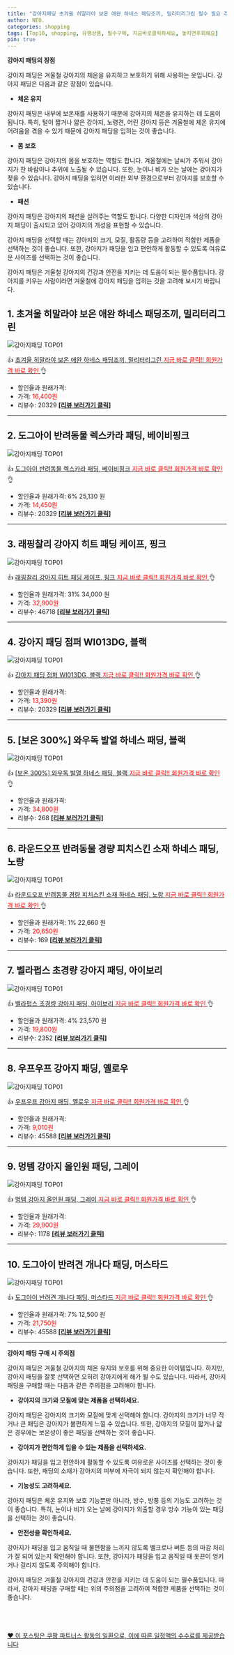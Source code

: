 ```yaml
---
title: "강아지패딩 초겨울 히말라야 보온 애완 하네스 패딩조끼, 밀리터리그린 필수 필요 추천 제품 비교 최저 가격 비교 장점 구매가이드"
author: NEO.
categories: shopping
tags: [Top10, shopping, 유행상품, 필수구매, 지금바로클릭하세요, 놓치면후회해요]
pin: true
---
```

**강아지 패딩의 장점**

강아지 패딩은 겨울철 강아지의 체온을 유지하고 보호하기 위해 사용하는 옷입니다. 강아지 패딩은 다음과 같은 장점이 있습니다.

* **체온 유지**

강아지 패딩은 내부에 보온재를 사용하기 때문에 강아지의 체온을 유지하는 데 도움이 됩니다. 특히, 털이 짧거나 얇은 강아지, 노령견, 어린 강아지 등은 겨울철에 체온 유지에 어려움을 겪을 수 있기 때문에 강아지 패딩을 입히는 것이 좋습니다.

* **몸 보호**

강아지 패딩은 강아지의 몸을 보호하는 역할도 합니다. 겨울철에는 날씨가 추워서 강아지가 찬 바람이나 추위에 노출될 수 있습니다. 또한, 눈이나 비가 오는 날에는 강아지가 젖을 수 있습니다. 강아지 패딩을 입히면 이러한 외부 환경으로부터 강아지를 보호할 수 있습니다.

* **패션**

강아지 패딩은 강아지의 패션을 살려주는 역할도 합니다. 다양한 디자인과 색상의 강아지 패딩이 출시되고 있어 강아지의 개성을 표현할 수 있습니다.

강아지 패딩을 선택할 때는 강아지의 크기, 모질, 활동량 등을 고려하여 적합한 제품을 선택하는 것이 좋습니다. 또한, 강아지가 패딩을 입고 편안하게 활동할 수 있도록 여유로운 사이즈를 선택하는 것이 좋습니다.

강아지 패딩은 겨울철 강아지의 건강과 안전을 지키는 데 도움이 되는 필수품입니다. 강아지를 키우는 사람이라면 겨울철에 강아지 패딩을 입히는 것을 고려해 보시기 바랍니다.

   

## 1. 초겨울 히말라야 보온 애완 하네스 패딩조끼, 밀리터리그린

![강아지패딩 TOP01](https://thumbnail7.coupangcdn.com/thumbnails/remote/490x490ex/image/vendor_inventory/c388/ec7c1c3a8210f2d59fb2c0da8efc03d3bd7366a658c06bbb8fa5417d86a4.jpg)


👍 [초겨울 히말라야 보온 애완 하네스 패딩조끼, 밀리터리그린 <font color=red> 지금 바로 클릭!! 회원가격 바로 확인 </font> ](https://link.coupang.com/re/AFFSDP?lptag=AF3617701&subid=GithubCoopas&pageKey=6936444040&traceid=V0-153&itemId=16805059461&vendorItemId=83985470966) 👌 


- 할인율과 원래가격: 
- 가격: <span style='color:red'>16,400원</span>
- 리뷰수: 20329  [**[리뷰 보러가기 클릭]**](https://link.coupang.com/re/AFFSDP?lptag=AF3617701&subid=GithubCoopas&pageKey=6936444040&traceid=V0-153&itemId=16805059461&vendorItemId=83985470966)

---


   

## 2. 도그아이 반려동물 렉스카라 패딩, 베이비핑크

![강아지패딩 TOP01](https://thumbnail10.coupangcdn.com/thumbnails/remote/490x490ex/image/retail/images/1939279153566637-bdfe827c-0b06-4e95-b4bc-88ff5c091ae2.jpg)


👍 [도그아이 반려동물 렉스카라 패딩, 베이비핑크 <font color=red> 지금 바로 클릭!! 회원가격 바로 확인 </font> ](https://link.coupang.com/re/AFFSDP?lptag=AF3617701&subid=GithubCoopas&pageKey=6139359926&traceid=V0-153&itemId=11763840644&vendorItemId=79037643289) 👌 


- 할인율과 원래가격: 6%  25,130   원
- 가격: <span style='color:red'>14,450원</span>
- 리뷰수: 20329  [**[리뷰 보러가기 클릭]**](https://link.coupang.com/re/AFFSDP?lptag=AF3617701&subid=GithubCoopas&pageKey=6139359926&traceid=V0-153&itemId=11763840644&vendorItemId=79037643289)

---


   

## 3. 래핑찰리 강아지 히트 패딩 케이프, 핑크

![강아지패딩 TOP01](https://thumbnail8.coupangcdn.com/thumbnails/remote/490x490ex/image/rs_quotation_api/g6zepg3n/52ed4aead39849329b3fa48a31b3e151.jpg)


👍 [래핑찰리 강아지 히트 패딩 케이프, 핑크 <font color=red> 지금 바로 클릭!! 회원가격 바로 확인 </font> ](https://link.coupang.com/re/AFFSDP?lptag=AF3617701&subid=GithubCoopas&pageKey=7597820572&traceid=V0-153&itemId=20091362738&vendorItemId=87186724208) 👌 


- 할인율과 원래가격: 31%  34,000   원
- 가격: <span style='color:red'>32,900원</span>
- 리뷰수: 46718  [**[리뷰 보러가기 클릭]**](https://link.coupang.com/re/AFFSDP?lptag=AF3617701&subid=GithubCoopas&pageKey=7597820572&traceid=V0-153&itemId=20091362738&vendorItemId=87186724208)

---


   

## 4. 강아지 패딩 점퍼 WI013DG, 블랙

![강아지패딩 TOP01](https://thumbnail7.coupangcdn.com/thumbnails/remote/490x490ex/image/rs_quotation_api/wdfwfltx/d512a1f694d045438e7863d94fc92497.jpg)


👍 [강아지 패딩 점퍼 WI013DG, 블랙 <font color=red> 지금 바로 클릭!! 회원가격 바로 확인 </font> ](https://link.coupang.com/re/AFFSDP?lptag=AF3617701&subid=GithubCoopas&pageKey=1162937680&traceid=V0-153&itemId=2139765811&vendorItemId=74371341085) 👌 


- 할인율과 원래가격: 
- 가격: <span style='color:red'>13,390원</span>
- 리뷰수: 20329  [**[리뷰 보러가기 클릭]**](https://link.coupang.com/re/AFFSDP?lptag=AF3617701&subid=GithubCoopas&pageKey=1162937680&traceid=V0-153&itemId=2139765811&vendorItemId=74371341085)

---


   

## 5. [보온 300%] 와우독 발열 하네스 패딩, 블랙

![강아지패딩 TOP01](https://thumbnail8.coupangcdn.com/thumbnails/remote/490x490ex/image/vendor_inventory/53cf/608c0fac27a6e4282f1b2077ec1def5d59b0769bbf956a5ef9d13dda5c92.png)


👍 [[보온 300%] 와우독 발열 하네스 패딩, 블랙 <font color=red> 지금 바로 클릭!! 회원가격 바로 확인 </font> ](https://link.coupang.com/re/AFFSDP?lptag=AF3617701&subid=GithubCoopas&pageKey=7698131122&traceid=V0-153&itemId=20603690701&vendorItemId=87678323407) 👌 


- 할인율과 원래가격: 
- 가격: <span style='color:red'>34,800원</span>
- 리뷰수: 268  [**[리뷰 보러가기 클릭]**](https://link.coupang.com/re/AFFSDP?lptag=AF3617701&subid=GithubCoopas&pageKey=7698131122&traceid=V0-153&itemId=20603690701&vendorItemId=87678323407)

---


   

## 6. 라운드오프 반려동물 경량 피치스킨 소재 하네스 패딩, 노랑

![강아지패딩 TOP01](https://thumbnail7.coupangcdn.com/thumbnails/remote/490x490ex/image/vendor_inventory/fac8/8dce49bc6bda6a0f3bf48d5fefc98cb2249fc8cb9162ca019840f23e62c5.png)


👍 [라운드오프 반려동물 경량 피치스킨 소재 하네스 패딩, 노랑 <font color=red> 지금 바로 클릭!! 회원가격 바로 확인 </font> ](https://link.coupang.com/re/AFFSDP?lptag=AF3617701&subid=GithubCoopas&pageKey=6885148497&traceid=V0-153&itemId=16512130562&vendorItemId=83699445974) 👌 


- 할인율과 원래가격: 1%  22,660   원
- 가격: <span style='color:red'>20,650원</span>
- 리뷰수: 169  [**[리뷰 보러가기 클릭]**](https://link.coupang.com/re/AFFSDP?lptag=AF3617701&subid=GithubCoopas&pageKey=6885148497&traceid=V0-153&itemId=16512130562&vendorItemId=83699445974)

---


   

## 7. 벨라펍스 초경량 강아지 패딩, 아이보리

![강아지패딩 TOP01](https://thumbnail7.coupangcdn.com/thumbnails/remote/490x490ex/image/retail/images/3831045544652628-9c496422-c725-4bc1-8091-24ae04ddc14b.jpg)


👍 [벨라펍스 초경량 강아지 패딩, 아이보리 <font color=red> 지금 바로 클릭!! 회원가격 바로 확인 </font> ](https://link.coupang.com/re/AFFSDP?lptag=AF3617701&subid=GithubCoopas&pageKey=322550981&traceid=V0-153&itemId=1033206776&vendorItemId=5483172777) 👌 


- 할인율과 원래가격: 4%  23,570   원
- 가격: <span style='color:red'>19,800원</span>
- 리뷰수: 2352  [**[리뷰 보러가기 클릭]**](https://link.coupang.com/re/AFFSDP?lptag=AF3617701&subid=GithubCoopas&pageKey=322550981&traceid=V0-153&itemId=1033206776&vendorItemId=5483172777)

---


   

## 8. 우프우프 강아지 패딩, 옐로우

![강아지패딩 TOP01](https://thumbnail10.coupangcdn.com/thumbnails/remote/490x490ex/image/vendor_inventory/7bb4/b19668b399d485dfb2e253a41fac47c26c637227d81de8c9fe245b62e065.jpg)


👍 [우프우프 강아지 패딩, 옐로우 <font color=red> 지금 바로 클릭!! 회원가격 바로 확인 </font> ](https://link.coupang.com/re/AFFSDP?lptag=AF3617701&subid=GithubCoopas&pageKey=311634369&traceid=V0-153&itemId=983546433&vendorItemId=87714171641) 👌 


- 할인율과 원래가격: 
- 가격: <span style='color:red'>9,010원</span>
- 리뷰수: 45588  [**[리뷰 보러가기 클릭]**](https://link.coupang.com/re/AFFSDP?lptag=AF3617701&subid=GithubCoopas&pageKey=311634369&traceid=V0-153&itemId=983546433&vendorItemId=87714171641)

---


   

## 9. 멍템 강아지 올인원 패딩, 그레이

![강아지패딩 TOP01](https://thumbnail7.coupangcdn.com/thumbnails/remote/490x490ex/image/vendor_inventory/7857/8ded5fc7e9ffd4d8178987a753064baa65d39251da5de8023ce3c2c10bf6.jpg)


👍 [멍템 강아지 올인원 패딩, 그레이 <font color=red> 지금 바로 클릭!! 회원가격 바로 확인 </font> ](https://link.coupang.com/re/AFFSDP?lptag=AF3617701&subid=GithubCoopas&pageKey=6905384743&traceid=V0-153&itemId=16621958368&vendorItemId=84088894464) 👌 


- 할인율과 원래가격: 
- 가격: <span style='color:red'>29,900원</span>
- 리뷰수: 1178  [**[리뷰 보러가기 클릭]**](https://link.coupang.com/re/AFFSDP?lptag=AF3617701&subid=GithubCoopas&pageKey=6905384743&traceid=V0-153&itemId=16621958368&vendorItemId=84088894464)

---


   

## 10. 도그아이 반려견 개나다 패딩, 머스타드

![강아지패딩 TOP01](https://thumbnail10.coupangcdn.com/thumbnails/remote/490x490ex/image/vendor_inventory/a71c/4f8f6b15d75ab0e7726805058b497e1ad8084252607e69a909834f10fdc2.jpg)


👍 [도그아이 반려견 개나다 패딩, 머스타드 <font color=red> 지금 바로 클릭!! 회원가격 바로 확인 </font> ](https://link.coupang.com/re/AFFSDP?lptag=AF3617701&subid=GithubCoopas&pageKey=6989042682&traceid=V0-153&itemId=17099630579&vendorItemId=87875818397) 👌 


- 할인율과 원래가격: 7%  12,500   원
- 가격: <span style='color:red'>21,750원</span>
- 리뷰수: 45588  [**[리뷰 보러가기 클릭]**](https://link.coupang.com/re/AFFSDP?lptag=AF3617701&subid=GithubCoopas&pageKey=6989042682&traceid=V0-153&itemId=17099630579&vendorItemId=87875818397)

---
**강아지 패딩 구매 시 주의점**

강아지 패딩은 겨울철 강아지의 체온 유지와 보호를 위해 중요한 아이템입니다. 하지만, 강아지 패딩을 잘못 선택하면 오히려 강아지에게 해가 될 수도 있습니다. 따라서, 강아지 패딩을 구매할 때는 다음과 같은 주의점을 고려해야 합니다.

* **강아지의 크기와 모질에 맞는 제품을 선택하세요.**

강아지 패딩은 강아지의 크기와 모질에 맞게 선택해야 합니다. 강아지의 크기가 너무 작거나 큰 패딩은 강아지가 불편하게 느낄 수 있습니다. 또한, 강아지의 모질이 짧거나 얇은 경우에는 보온성이 좋은 패딩을 선택하는 것이 좋습니다.

* **강아지가 편안하게 입을 수 있는 제품을 선택하세요.**

강아지가 패딩을 입고 편안하게 활동할 수 있도록 여유로운 사이즈를 선택하는 것이 좋습니다. 또한, 패딩의 소재가 강아지의 피부에 자극이 되지 않는지 확인해야 합니다.

* **기능성도 고려하세요.**

강아지 패딩은 체온 유지와 보호 기능뿐만 아니라, 방수, 방풍 등의 기능도 고려하는 것이 좋습니다. 특히, 눈이나 비가 오는 날에 강아지가 외출할 경우 방수 기능이 있는 패딩을 선택하는 것이 좋습니다.

* **안전성을 확인하세요.**

강아지가 패딩을 입고 움직일 때 불편함을 느끼지 않도록 벨크로나 버튼 등의 마감 처리가 잘 되어 있는지 확인해야 합니다. 또한, 강아지가 패딩을 입고 움직일 때 옷끈이 엉키거나 걸리지 않도록 주의해야 합니다.

강아지 패딩은 겨울철 강아지의 건강과 안전을 지키는 데 도움이 되는 필수품입니다. 따라서, 강아지 패딩을 구매할 때는 위의 주의점을 고려하여 적합한 제품을 선택하는 것이 좋습니다.<br><br><br><br><br> [ ❤  이 포스팅은 쿠팡 파트너스 활동의 일환으로, 이에 따른 일정액의 수수료를 제공받습니다](https://link.coupang.com/a/bcEFyh)